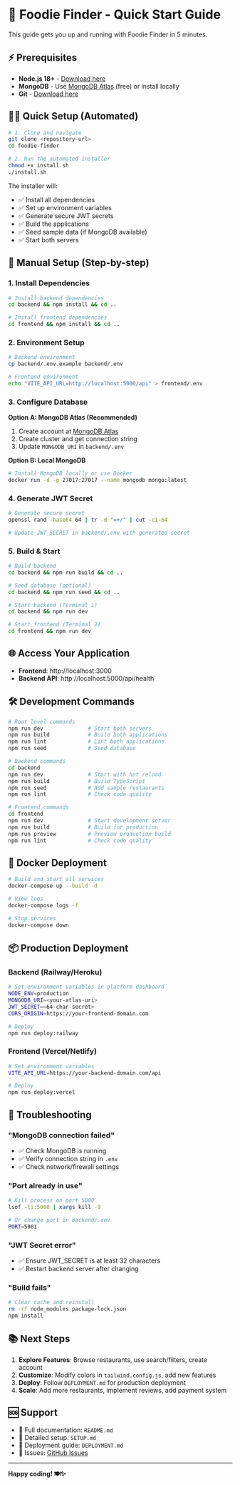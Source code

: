# 🚀 Foodie Finder - Quick Start Guide

This guide gets you up and running with Foodie Finder in 5 minutes.

## ⚡ Prerequisites

- **Node.js 18+** - [Download here](https://nodejs.org/)
- **MongoDB** - Use [MongoDB Atlas](https://www.mongodb.com/cloud/atlas) (free) or install locally
- **Git** - [Download here](https://git-scm.com/)

## 🏃‍♂️ Quick Setup (Automated)

```bash
# 1. Clone and navigate
git clone <repository-url>
cd foodie-finder

# 2. Run the automated installer
chmod +x install.sh
./install.sh
```

The installer will:
- ✅ Install all dependencies
- ✅ Set up environment variables
- ✅ Generate secure JWT secrets
- ✅ Build the applications
- ✅ Seed sample data (if MongoDB available)
- ✅ Start both servers

## 📝 Manual Setup (Step-by-step)

### 1. Install Dependencies
```bash
# Install backend dependencies
cd backend && npm install && cd ..

# Install frontend dependencies  
cd frontend && npm install && cd ..
```

### 2. Environment Setup
```bash
# Backend environment
cp backend/.env.example backend/.env

# Frontend environment
echo "VITE_API_URL=http://localhost:5000/api" > frontend/.env
```

### 3. Configure Database

**Option A: MongoDB Atlas (Recommended)**
1. Create account at [MongoDB Atlas](https://www.mongodb.com/cloud/atlas)
2. Create cluster and get connection string
3. Update `MONGODB_URI` in `backend/.env`

**Option B: Local MongoDB**
```bash
# Install MongoDB locally or use Docker
docker run -d -p 27017:27017 --name mongodb mongo:latest
```

### 4. Generate JWT Secret
```bash
# Generate secure secret
openssl rand -base64 64 | tr -d "=+/" | cut -c1-64

# Update JWT_SECRET in backend/.env with generated secret
```

### 5. Build & Start
```bash
# Build backend
cd backend && npm run build && cd ..

# Seed database (optional)
cd backend && npm run seed && cd ..

# Start backend (Terminal 1)
cd backend && npm run dev

# Start frontend (Terminal 2)  
cd frontend && npm run dev
```

## 🌐 Access Your Application

- **Frontend**: http://localhost:3000
- **Backend API**: http://localhost:5000/api/health

## 🛠 Development Commands

```bash
# Root level commands
npm run dev              # Start both servers
npm run build            # Build both applications  
npm run lint             # Lint both applications
npm run seed             # Seed database

# Backend commands
cd backend
npm run dev              # Start with hot reload
npm run build            # Build TypeScript
npm run seed             # Add sample restaurants
npm run lint             # Check code quality

# Frontend commands  
cd frontend
npm run dev              # Start development server
npm run build            # Build for production
npm run preview          # Preview production build
npm run lint             # Check code quality
```

## 🐳 Docker Deployment

```bash
# Build and start all services
docker-compose up --build -d

# View logs
docker-compose logs -f

# Stop services
docker-compose down
```

## 📦 Production Deployment

### Backend (Railway/Heroku)
```bash
# Set environment variables in platform dashboard
NODE_ENV=production
MONGODB_URI=<your-atlas-uri>
JWT_SECRET=<64-char-secret>
CORS_ORIGIN=https://your-frontend-domain.com

# Deploy
npm run deploy:railway
```

### Frontend (Vercel/Netlify)
```bash
# Set environment variables
VITE_API_URL=https://your-backend-domain.com/api

# Deploy
npm run deploy:vercel
```

## 🔧 Troubleshooting

### "MongoDB connection failed"
- ✅ Check MongoDB is running
- ✅ Verify connection string in `.env`
- ✅ Check network/firewall settings

### "Port already in use"
```bash
# Kill process on port 5000
lsof -ti:5000 | xargs kill -9

# Or change port in backend/.env
PORT=5001
```

### "JWT Secret error"
- ✅ Ensure JWT_SECRET is at least 32 characters
- ✅ Restart backend server after changing

### "Build fails"
```bash
# Clear cache and reinstall
rm -rf node_modules package-lock.json
npm install
```

## 📚 Next Steps

1. **Explore Features**: Browse restaurants, use search/filters, create account
2. **Customize**: Modify colors in `tailwind.config.js`, add new features
3. **Deploy**: Follow `DEPLOYMENT.md` for production deployment
4. **Scale**: Add more restaurants, implement reviews, add payment system

## 🆘 Support

- 📖 Full documentation: `README.md` 
- 🔧 Detailed setup: `SETUP.md`
- 🚀 Deployment guide: `DEPLOYMENT.md`
- 🐛 Issues: [GitHub Issues](https://github.com/yourusername/foodie-finder/issues)

---

**Happy coding! 🍽️✨**